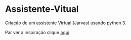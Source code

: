 # Assistente-Vitual
Criação de um assistente Virtual (Jarvas) usando python 3. 

Par ver a inspiração clique [aqui](https://www.youtube.com/playlist?list=PL39zyvnHdXh9M1Nk9XXmhKOzP0o9_9Eba)
